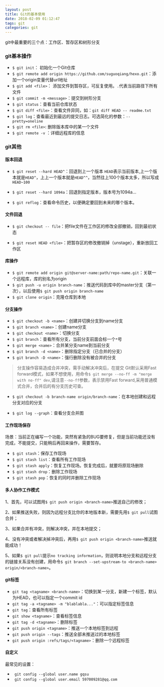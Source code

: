 ```yaml
---
layout: post
title: Git的基本使用
date: 2018-02-09 01:12:47
tags: git
categories: git
---
```


git中最重要的三个点：工作区、暂存区和树形分支

### git基本操作

- `$ git init`： 初始化一个Git仓库
- `$ git remote add origin https://github.com/suguoqiang/hexo.git`：添加一个origin变量代替url地址
- `$ git add <file>`： 添加文件到暂存区，可反复使用。`.`代表当前路径下所有文件
- `$ git commit -m <message>`：提交到树形分支
- `$ git status`：查看当前仓库状态
- `$ git diff <file>`：查看文件异同，如：`git diff HEAD -- readme.txt `
- `$ git log`：查看最近到最远的提交日志。可选简化的参数：`--pretty=oneline`
- `$ git rm <file>`: 删除版本库中的某一个文件
- `$ git remote -v` ：详细远程库的信息

<!-- more -->

### git其他

####  版本回退
- `$ git reset --hard HEAD^`：回退到上一个版本
`HEAD`表示当前版本,上一个版本就是`HEAD^`，上上一个版本就是`HEAD^^`，当然往上100个版本太多，所以写成`HEAD~100`

- `$ git reset --hard 1094a`：回退到指定版本，版本号为1094a...

- `$ git reflog`：查看命令历史，以便确定要回到未来的哪个版本。

#### 文件回退
- `$ git checkout -- file`：把file文件在工作区的修改全部撤销，回到最初状态

- `$ git reset HEAD <file>`：把暂存区的修改撤销掉（unstage），重新放回工作区

#### 库操作
- `$ git remote add origin git@server-name:path/repo-name.git`：关联一个远程库，库的别名为origin
- `$ git push -u origin branch-name`：推送代码到库中的master分支（第一次），以后使用`$ git push origin branch-name`
- `$ git clone origin`：克隆仓库到本地

#### 分支操作
- `$ git checkout -b <name>`：创建并切换分支到name分支
- `$ git branch <name>`：创建name分支
- `$ git checkout <name>`：切换分支
- `$ git branch`：查看所有分支，当前分支前面会标一个`*`号
- `$ git merge <name>`：合并某分支name到当前分支
- `$ git branch -d <name>`：删除指定分支（已合并的分支）
- `$ git branch -D <name>`：强行删除没有被合并的分支

>分支操作容易造成合并冲突，需手动解决冲突后，在提交
>Git默认采用Fast forward模式，如果不想使用，用命令`$ git merge --no-ff -m "merge with no-ff" dev`,请注意`--no-ff`参数，表示禁用Fast forward,采用普通模式合并，合并后的有分支历史可查。

- `$ git checkout -b branch-name origin/branch-name`：在本地创建和远程分支对应的分支

- `$ git log --graph`：查看分支合并图

#### 工作现场保存
场景：当前正在编写一个功能，突然有紧急的BUG要修复，但是当前功能还没有完成，不能提交，只能稍后再回来操作，需要暂存。

- `$ git stash`：保存工作现场
- `$ git stash list`：查看所有工作现场
- `$ git stash apply`：恢复工作现场。恢复完成后，就要将原现场删除
- `$ git stash drop`：删除工作现场
- `$ git stash pop`：恢复的同时并删除工作现场

#### 多人协作工作模式

1、首先，可以试图用`$ git push origin <branch-name>`推送自己的修改；

2、如果推送失败，则因为远程分支比你的本地版本新，需要先用`$ git pull`试图合并；

3、如果合并有冲突，则解决冲突，并在本地提交；

4、没有冲突或者解决掉冲突后，再用`$ git push origin <branch-name>`推送就能成功！

5、如果`$ git pull`提示`no tracking information`，则说明本地分支和远程分支的链接关系没有创建，用命令`$ git branch --set-upstream-to <branch-name> origin/<branch-name>`。 

#### git标签
- `git tag <tagname> <branch-name>`：切换到某一分支，新建一个标签，默认为HEAD，也可以指定一个commit id
- `git tag -a <tagname> -m "blablabla..."`：可以指定标签信息
- `git tag`：查看所有标签
- `git show <tagname>`：查看标签信息
- `git tag -d <tagname>`：删除标签
- `git push origin <tagname>`：推送一个本地标签到远程
- `git push origin --tags`：推送全部未推送过的本地标签
- `git push origin :refs/tags/<tagname>`：删除一个远程标签

#### 自定义
最常见的设置：

- ` git config --global user.name gqsu`
- ` git config --global user.email 597009281@qq.com`






